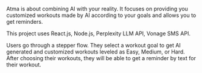 Atma is about combining AI with your reality. It focuses on providing you customized workouts made by AI according to your goals and allows you to get reminders.

This project uses React.js, Node.js, Perplexity LLM API, Vonage SMS API. 

Users go through a stepper flow. They select a workout goal to get AI generated and customized workouts leveled as Easy, Medium, or Hard. After choosing their workouts, they 
will be able to get a reminder by text for their workout.
